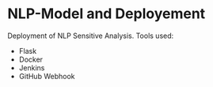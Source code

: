 # NLP-Model and Deployement
Deployment of NLP Sensitive Analysis.
Tools used:
* Flask
* Docker
* Jenkins
* GitHub Webhook